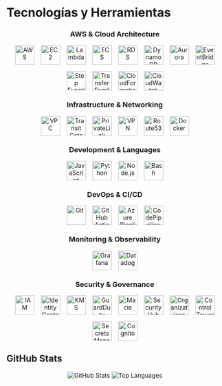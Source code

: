 # Tecnologías y Herramientas

<div align="center">
  <h3>AWS & Cloud Architecture</h3>
  <div style="display: flex; justify-content: center; gap: 15px; margin-bottom: 20px; flex-wrap: wrap;">
    <img src="https://cdn.svgporn.com/logos/aws.svg" width="45" height="45" alt="AWS" title="Amazon Web Services"/>
    <img src="https://cdn.svgporn.com/logos/aws-ec2.svg" width="45" height="45" alt="EC2" title="Amazon EC2"/>
    <img src="https://cdn.svgporn.com/logos/aws-lambda.svg" width="45" height="45" alt="Lambda" title="AWS Lambda"/>
    <img src="https://cdn.svgporn.com/logos/aws-ecs.svg" width="45" height="45" alt="ECS" title="Amazon ECS"/>
    <img src="https://cdn.svgporn.com/logos/aws-rds.svg" width="45" height="45" alt="RDS" title="Amazon RDS"/>
    <img src="https://cdn.svgporn.com/logos/aws-dynamodb.svg" width="45" height="45" alt="DynamoDB" title="Amazon DynamoDB"/>
    <img src="https://cdn.svgporn.com/logos/aws-aurora.svg" width="45" height="45" alt="Aurora" title="Amazon Aurora"/>
    <img src="https://cdn.svgporn.com/logos/aws-eventbridge.svg" width="45" height="45" alt="EventBridge" title="Amazon EventBridge"/>
    <img src="https://cdn.svgporn.com/logos/aws-step-functions.svg" width="45" height="45" alt="Step Functions" title="AWS Step Functions"/>
    <img src="https://cdn.svgporn.com/logos/aws-transfer-family.svg" width="45" height="45" alt="Transfer Family" title="AWS Transfer Family"/>
    <img src="https://cdn.svgporn.com/logos/aws-cloudformation.svg" width="45" height="45" alt="CloudFormation" title="AWS CloudFormation"/>
    <img src="https://cdn.svgporn.com/logos/aws-cloudwatch.svg" width="45" height="45" alt="CloudWatch" title="Amazon CloudWatch"/>
  </div>

  <h3>Infrastructure & Networking</h3>
  <div style="display: flex; justify-content: center; gap: 15px; margin-bottom: 20px; flex-wrap: wrap;">
    <img src="https://cdn.svgporn.com/logos/aws-vpc.svg" width="45" height="45" alt="VPC" title="Amazon VPC"/>
    <img src="https://cdn.svgporn.com/logos/aws-transit-gateway.svg" width="45" height="45" alt="Transit Gateway" title="AWS Transit Gateway"/>
    <img src="https://cdn.svgporn.com/logos/aws-privatelink.svg" width="45" height="45" alt="PrivateLink" title="AWS PrivateLink"/>
    <img src="https://cdn.svgporn.com/logos/aws-vpn.svg" width="45" height="45" alt="VPN" title="AWS VPN"/>
    <img src="https://cdn.svgporn.com/logos/aws-route53.svg" width="45" height="45" alt="Route53" title="Amazon Route 53"/>
    <img src="https://cdn.svgporn.com/logos/docker-icon.svg" width="45" height="45" alt="Docker" title="Docker"/>
  </div>

  <h3>Development & Languages</h3>
  <div style="display: flex; justify-content: center; gap: 15px; margin-bottom: 20px;">
    <img src="https://cdn.svgporn.com/logos/javascript.svg" width="45" height="45" alt="JavaScript" title="JavaScript"/>
    <img src="https://cdn.svgporn.com/logos/python.svg" width="45" height="45" alt="Python" title="Python"/>
    <img src="https://cdn.svgporn.com/logos/nodejs-icon.svg" width="45" height="45" alt="Node.js" title="Node.js"/>
    <img src="https://cdn.svgporn.com/logos/bash-icon.svg" width="45" height="45" alt="Bash" title="Bash Scripting"/>
  </div>

  <h3>DevOps & CI/CD</h3>
  <div style="display: flex; justify-content: center; gap: 15px; margin-bottom: 20px;">
    <img src="https://cdn.svgporn.com/logos/git-icon.svg" width="45" height="45" alt="Git" title="Git"/>
    <img src="https://cdn.svgporn.com/logos/github-actions.svg" width="45" height="45" alt="GitHub Actions" title="GitHub Actions"/>
    <img src="https://cdn.svgporn.com/logos/azure-pipelines.svg" width="45" height="45" alt="Azure Pipelines" title="Azure Pipelines"/>
    <img src="https://cdn.svgporn.com/logos/aws-codepipeline.svg" width="45" height="45" alt="CodePipeline" title="AWS CodePipeline"/>
  </div>

  <h3>Monitoring & Observability</h3>
  <div style="display: flex; justify-content: center; gap: 15px; margin-bottom: 20px;">
    <img src="https://cdn.svgporn.com/logos/grafana.svg" width="45" height="45" alt="Grafana" title="Grafana"/>
    <img src="https://cdn.svgporn.com/logos/datadog.svg" width="45" height="45" alt="Datadog" title="Datadog"/>
  </div>

  <h3>Security & Governance</h3>
  <div style="display: flex; justify-content: center; gap: 15px; margin-bottom: 20px; flex-wrap: wrap;">
    <img src="https://cdn.svgporn.com/logos/aws-iam.svg" width="45" height="45" alt="IAM" title="AWS IAM"/>
    <img src="https://cdn.svgporn.com/logos/aws-identity-center.svg" width="45" height="45" alt="Identity Center" title="AWS Identity Center"/>
    <img src="https://cdn.svgporn.com/logos/aws-kms.svg" width="45" height="45" alt="KMS" title="AWS KMS"/>
    <img src="https://cdn.svgporn.com/logos/aws-guardduty.svg" width="45" height="45" alt="GuardDuty" title="Amazon GuardDuty"/>
    <img src="https://cdn.svgporn.com/logos/aws-macie.svg" width="45" height="45" alt="Macie" title="Amazon Macie"/>
    <img src="https://cdn.svgporn.com/logos/aws-security-hub.svg" width="45" height="45" alt="Security Hub" title="AWS Security Hub"/>
    <img src="https://cdn.svgporn.com/logos/aws-organizations.svg" width="45" height="45" alt="Organizations" title="AWS Organizations"/>
    <img src="https://cdn.svgporn.com/logos/aws-control-tower.svg" width="45" height="45" alt="Control Tower" title="AWS Control Tower"/>
    <img src="https://cdn.svgporn.com/logos/aws-secrets-manager.svg" width="45" height="45" alt="Secrets Manager" title="AWS Secrets Manager"/>
    <img src="https://cdn.svgporn.com/logos/aws-cognito.svg" width="45" height="45" alt="Cognito" title="Amazon Cognito"/>
  </div>
</div>

## GitHub Stats

<div align="center">
  <img src="https://github-readme-stats.vercel.app/api?username=t0maser&show_icons=true&theme=dark&hide_title=true&hide_border=true" alt="GitHub Stats" />
  <img src="https://github-readme-stats.vercel.app/api/top-langs/?username=t0maser&layout=compact&theme=dark&hide_border=true" alt="Top Languages" />
</div>
